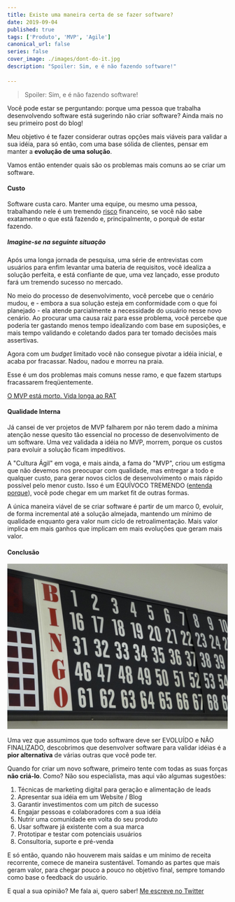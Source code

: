 ```yaml
---
title: Existe uma maneira certa de se fazer software?
date: 2019-09-04
published: true
tags: ['Produto', 'MVP', 'Agile']
canonical_url: false
series: false
cover_image: ./images/dont-do-it.jpg
description: "Spoiler: Sim, e é não fazendo software!"

---
```


> Spoiler: Sim, e é não fazendo software!

Você pode estar se perguntando: porque uma pessoa que trabalha desenvolvendo software está sugerindo não criar software? Ainda mais no seu primeiro post do blog!

Meu objetivo é te fazer considerar outras opções mais viáveis para validar a sua idéia, para só então, com uma base sólida de clientes, pensar em manter a **evolução de uma solução**.

Vamos então entender quais são os problemas mais comuns ao se criar um software.

#### Custo

Software custa caro. Manter uma equipe, ou mesmo uma pessoa, trabalhando nele é um tremendo [risco](https://uxdesign.cc/riskiest-assumption-canvas-73ec0e2e0abc) financeiro, se você não sabe exatamente o que está fazendo e, principalmente, o porquê de estar fazendo.

##### Imagine-se na seguinte situação

Após uma longa jornada de pesquisa, uma série de entrevistas com usuários para enfim levantar uma bateria de requisitos, você idealiza a solução perfeita, e está confiante de que, uma vez lançado, esse produto fará um tremendo sucesso no mercado.

No meio do processo de desenvolvimento, você percebe que o cenário mudou, e - embora a sua solução esteja em conformidade com o que foi planejado - ela atende parcialmente a necessidade do usuário nesse novo cenário. Ao procurar uma causa raiz para esse problema, você percebe que poderia ter gastando menos tempo idealizando com base em suposições, e mais tempo validando e coletando dados para ter tomado decisões mais assertivas.

Agora com um *budget* limitado você não consegue pivotar a idéia inicial, e acaba por fracassar. Nadou, nadou e morreu na praia.

Esse é um dos problemas mais comuns nesse ramo, e que fazem startups fracassarem freqüentemente.

[O MVP está morto. Vida longa ao RAT](https://hackernoon.com/the-mvp-is-dead-long-live-the-rat-233d5d16ab02)

#### Qualidade Interna

Já cansei de ver projetos de MVP falharem por não terem dado a mínima atenção nesse quesito tão essencial no processo de desenvolvimento de um software. Uma vez validada a idéia no MVP, morrem, porque os custos para evoluir a solução ficam impeditivos.

A "Cultura Ágil" em voga, e mais ainda, a fama do "MVP", criou um estigma que não devemos nos preocupar com qualidade, mas entregar a todo e qualquer custo, para gerar novos ciclos de desenvolvimento o mais rápido possível pelo menor custo. Isso é um EQUÍVOCO TREMENDO ([entenda porque](https://www.youtube.com/watch?v=xjjX3R2WuoM)), você pode chegar em um market fit de outras formas.

A única maneira viável de se criar software é partir de um marco 0, evoluir, de forma incremental até a solução almejada, mantendo um mínimo de qualidade enquanto gera valor num ciclo de retroalimentação. Mais valor implica em mais ganhos que implicam em mais evoluções que geram mais valor.

#### Conclusão

![Cartela de Bingo](images/bingo.jpg)

Uma vez que assumimos que todo software deve ser EVOLUÍDO e NÃO FINALIZADO, descobrimos que desenvolver software para validar idéias é a **pior alternativa** de várias outras que você pode ter.

Quando for criar um novo software, primeiro tente com todas as suas forças **não criá-lo**. Como? Não sou especialista, mas aqui vão algumas sugestões:

1. Técnicas de marketing digital para geração e alimentação de leads
2. Apresentar sua idéia em um Website / Blog
3. Garantir investimentos com um pitch de sucesso
4. Engajar pessoas e colaboradores com a sua idéia
5. Nutrir uma comunidade em volta do seu produto
6. Usar software já existente com a sua marca
7. Prototipar e testar com potenciais usuários
8. Consultoria, suporte e pré-venda

E só então, quando não houverem mais saídas e um mínimo de receita recorrente, comece de maneira sustentável. Tomando as partes que mais geram valor, para chegar pouco a pouco no objetivo final, sempre tomando como base o feedback do usuário.

E qual a sua opinião? Me fala ai, quero saber! [Me escreve no Twitter](http://twitter.com/klarkc)
